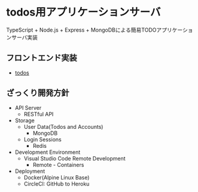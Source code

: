 # todos用アプリケーションサーバ
TypeScript + Node.js + Express + MongoDBによる簡易TODOアプリケーションサーバ実装

## フロントエンド実装
- [todos](https://github.com/shotakick/todos)

## ざっくり開発方針
- API Server
  - RESTful API
- Storage
  - User Data(Todos and Accounts)
    - MongoDB
  - Login Sessions
    - Redis
- Development Environment
  - Visual Studio Code Remote Development
    - Remote - Containers
- Deployment
  - Docker(Alpine Linux Base)
  - CircleCI: GitHub to Heroku
